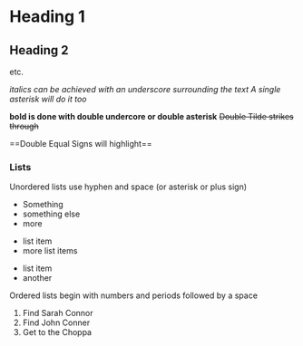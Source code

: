 # Heading 1
## Heading 2
etc.

_italics can be achieved with an underscore surrounding the text_
*A single asterisk will do it too*

__bold is done with double undercore or double asterisk__
~~Double Tilde strikes through~~

==Double Equal Signs will highlight==

### Lists
Unordered lists use hyphen and space (or asterisk or plus sign)
- Something
- something else
- more
+ list item
+ more list items
* list item
* another

Ordered lists begin with numbers and periods followed by a space
1. Find Sarah Connor
2. Find John Conner
3. Get to the Choppa

